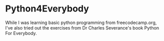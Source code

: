 # Python4Everybody
While I was learning basic python programming from freecodecamp.org, I've also tried out the exercises from Dr Charles Severance's book Python For Everybody.
